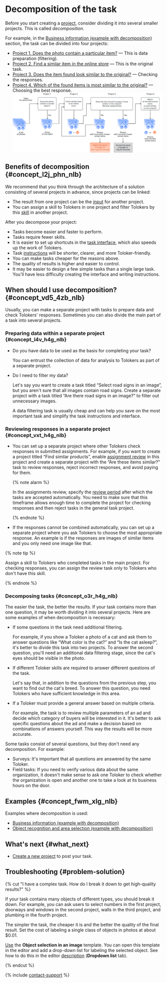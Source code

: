 # Decomposition of the task

Before you start creating a [project](../../glossary.md#project), consider dividing it into several smaller projects. This is called _decomposition_.

For example, in the [Business information (example with decomposition)](data-collection.md) section, the task can be divided into four projects:
- [Project 1. Does the photo contain a particular item?](contain_item.md) — This is data preparation (filtering).
- [Project 2. Find a similar item in the online store](find_an_item_in_store.md) — This is the original task.
- [Project 3. Does the item found look similar to the original?](item_look_similar.md) — Checking the responses.
- [Project 4. Which of the found items is most similar to the original?](item_more_similar.md) — Choosing the best response.
![](../_images/other/main-1.svg)

## Benefits of decomposition {#concept_l2j_phn_nlb}

We recommend that you think through the architecture of a solution consisting of several projects in advance, since projects can be linked:
- The result from one project can be the [input](../../glossary.md#input-output-data) for another project.
- You can assign a skill to Tolokers in one project and filter Tolokers by this [skill](../../glossary.md#skill) in another project.

After you decompose your project:

- Tasks become easier and faster to perform.
- Tasks require fewer skills.
- It is easier to set up shortcuts in the [task interface](../../glossary.md#task-interface), which also speeds up the work of Tolokers.
- Task [instructions](../../glossary.md#task-instruction) will be shorter, clearer, and more Toloker-friendly.
- You can make tasks cheaper for the reasons above.
- The quality of results is higher and easier to control.
- It may be easier to design a few simple tasks than a single large task. You'll have less difficulty creating the interface and writing instructions.


## When should I use decomposition? {#concept_vd5_4zb_nlb}

Usually, you can make a separate project with tasks to prepare data and check Tolokers' responses. Sometimes you can also divide the main part of a task into several projects.


### Preparing data within a separate project {#concept_l4v_h4g_nlb}

- Do you have data to be used as the basis for completing your task?

    You can entrust the collection of data for analysis to Tolokers as part of a separate project.

- Do I need to filter my data?

    Let's say you want to create a task titled “Select road signs in an image”, but you aren't sure that all images contain road signs. Create a separate project with a task titled “Are there road signs in an image?” to filter out unnecessary images.

    A data filtering task is usually cheap and can help you save on the most important task and simplify the task instructions and interface.


### Reviewing responses in a separate project {#concept_vxt_h4g_nlb}

- You can set up a separate project where other Tolokers check responses in submitted assignments. For example, if you want to create a project titled “Find similar products”, enable [assignment review](../../glossary.md#left-off-acceptance) in this project and create a separate project with the “Are these items similar?” task to review responses, reject incorrect responses, and avoid paying for them.

    {% note alarm %}

    In the assignments review, specify the [review period](../../glossary.md#review-time) after which the tasks are accepted automatically. You need to make sure that this timeframe allows enough time to complete the project for checking responses and then reject tasks in the general task project.

    {% endnote %}

- If the responses cannot be combined automatically, you can set up a separate project where you ask Tolokers to choose the most appropriate response. An example is if the responses are images of similar items and you only need one image like that.

{% note tip %}

Assign a skill to Tolokers who completed tasks in the main project. For checking responses, you can assign the review task only to Tolokers who don't have this skill.

{% endnote %}



### Decomposing tasks {#concept_o3r_h4g_nlb}

The easier the task, the better the results. If your task contains more than one question, it may be worth dividing it into several projects. Here are some examples of when decomposition is necessary:

- If some questions in the task need additional filtering.

    For example, if you show a Toloker a photo of a cat and ask them to answer questions like “What color is the cat?” and “Is the cat asleep?”, it's better to divide this task into two projects. To answer the second question, you'll need an additional data filtering stage, since the cat's eyes should be visible in the photo.

- If different Toloker skills are required to answer different questions of the task.

    Let's say that, in addition to the questions from the previous step, you want to find out the cat's breed. To answer this question, you need Tolokers who have sufficient knowledge in this area.

- If a Toloker must provide a general answer based on multiple criteria.

    For example, the task is to review multiple parameters of an ad and decide which category of buyers will be interested in it. It's better to ask specific questions about the ad and make a decision based on combinations of answers yourself. This way the results will be more accurate.

Some tasks consist of several questions, but they don't need any decomposition. For example:
- Surveys: It's important that all questions are answered by the same Toloker.
- Field tasks: If you need to verify various data about the same organization, it doesn't make sense to ask one Toloker to check whether the organization is open and another one to take a look at its business hours on the door.


## Examples {#concept_fwm_xlg_nlb}

Examples where decomposition is used:

- [Business information (example with decomposition)](data-collection.md)
- [Object recognition and area selection (example with decomposition)](image-segmentation-overview.md)


## What's next {#what_next}

- [Create a new project](project.md) to post your task.


## Troubleshooting {#problem-solution}

{% cut "I have a complex task. How do I break it down to get high-quality results?" %}

If your task contains many objects of different types, you should break it down. For example, you can ask users to select numbers in the first project, doorways and windows in the second project, walls in the third project, and plumbing in the fourth project.

The simpler the task, the cheaper it is and the better the quality of the final result. Set the cost of labeling a single class of objects in photos at about $0.01.

[Use](../tutorials/selection.md) the **Object selection in an image** template. You can open this template in the editor and add a drop-down list for labeling the selected object. See how to do this in the editor [description](t-components/image-annotation.md#annotation) (**Dropdown list** tab).

{% endcut %}

{% include [contact-support](../_includes/contact-support-help.md) %}
